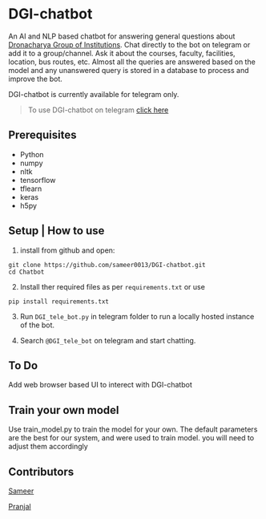 # DGI-chatbot
An AI and NLP based chatbot for answering general questions about [Dronacharya Group of Institutions](https://gnindia.dronacharya.info/). Chat directly to the bot on telegram or add it to a group/channel. Ask it about the courses, faculty, facilities, location, bus routes, etc. Almost all the queries are answered based on the model and any unanswered query is stored in a database to process and improve the bot.

DGI-chatbot is currently available for telegram only.

> To use DGI-chatbot on telegram [click here](https://t.me/DGI_tele_bot)

## Prerequisites
- Python
- numpy
- nltk
- tensorflow
- tflearn
- keras
- h5py

## Setup | How to use
1. install from github and open:
```
git clone https://github.com/sameer0013/DGI-chatbot.git
cd Chatbot
```
2. Install ther required files as per `requirements.txt` or use
``` 
pip install requirements.txt
```
3. Run `DGI_tele_bot.py` in telegram folder to run a locally hosted instance of the bot.

4. Search `@DGI_tele_bot` on telegram and start chatting.

## To Do
Add web browser based UI to interect with DGI-chatbot

## Train your own model
Use train_model.py to train the model for your own. The default parameters are the best for our system, and were used to train model. you will need to adjust them accordingly 
## Contributors
[Sameer](https://github.com/sameer0013/)

[Pranjal](https://github.com/pran-jal)
